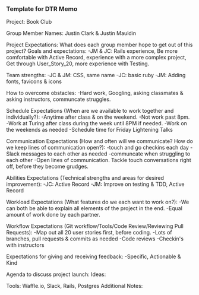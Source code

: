 ### Template for DTR Memo
Project: Book Club

Group Member Names: Justin Clark & Justin Mauldin

Project Expectations: What does each group member hope to get out of this project?
Goals and expectations:
-JM & JC: Rails experience, Be more comfortable with Active Record, experience with a more complex project,
Get through User_Story_20, more experience with Testing.

Team strengths:
-JC & JM: CSS, same name
-JC: basic ruby
-JM: Adding fonts, favicons & icons

How to overcome obstacles:
-Hard work, Googling, asking classmates & asking instructors, communcate struggles.

Schedule Expectations (When are we available to work together and individually?):
-Anytime after class & on the weekend.
-Not work past 8pm.
-Work at Turing after class during the week until 8PM if needed.
-Work on the weekends as needed
-Schedule time for Friday Lightening Talks

Communication Expectations (How and often will we communicate? How do we keep lines of communication open?):
-touch and go checkins each day
-Slack messages to each other as needed
-communcate when struggling to each other
-Open lines of communication.  Tackle touch conversations right off, before they become grudges.

Abilities Expectations (Technical strengths and areas for desired improvement):
-JC: Active Record
-JM: Improve on testing & TDD, Active Record

Workload Expectations (What features do we each want to work on?):
-We can both be able to explain all elements of the project in the end.
-Equal amount of work done by each partner.

Workflow Expectations (Git workflow/Tools/Code Review/Reviewing Pull Requests):
-Map out all 20 user stories first, before coding.
-Lots of branches, pull requests & commits as needed
-Code reviews
-Checkin's with instructors

Expectations for giving and receiving feedback:
-Specific, Actionable & Kind

Agenda to discuss project launch:
Ideas:

Tools: Waffle.io, Slack, Rails, Postgres
Additional Notes:
